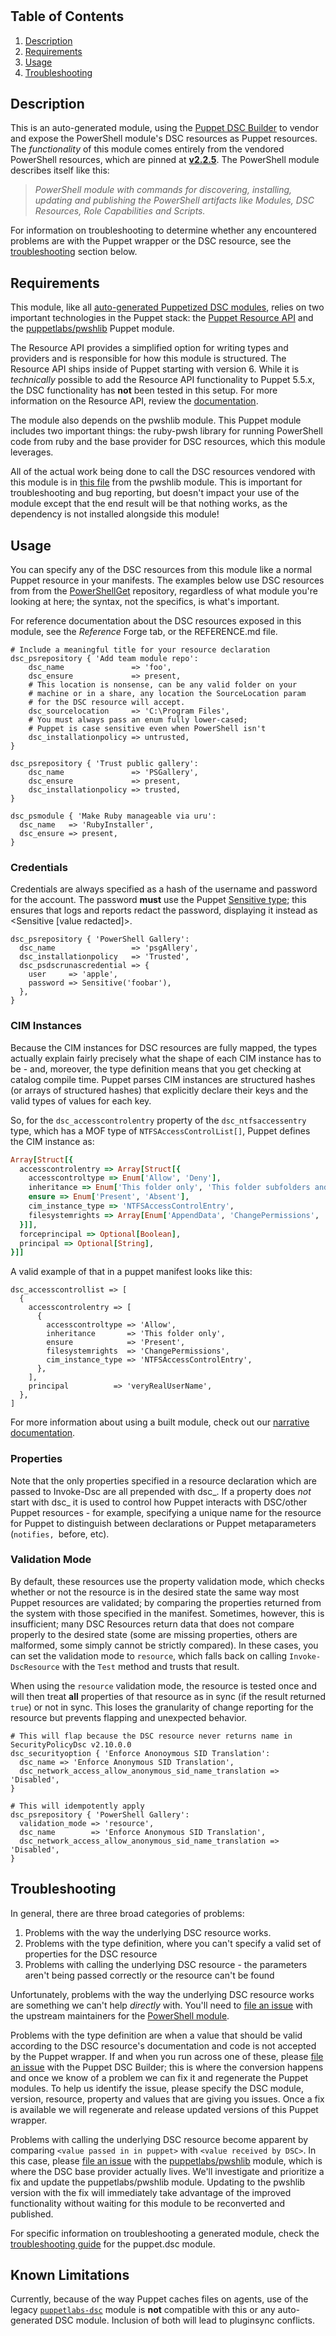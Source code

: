 # 

## Table of Contents

1. [Description](#description)
1. [Requirements](#requirements)
1. [Usage](#usage)
1. [Troubleshooting](#troubleshooting)

## Description

This is an auto-generated module, using the [Puppet DSC Builder](https://www.powershellgallery.com/packages/puppet.dsc) to vendor and expose the [](https://www.powershellgallery.com/packages//2.2.5) PowerShell module's DSC resources as Puppet resources.
The _functionality_ of this module comes entirely from the vendored PowerShell resources, which are pinned at [**v2.2.5**](https://www.powershellgallery.com/packages//2.2.5).
The PowerShell module describes itself like this:

> _PowerShell module with commands for discovering, installing, updating and publishing the PowerShell artifacts like Modules, DSC Resources, Role Capabilities and Scripts._

For information on troubleshooting to determine whether any encountered problems are with the Puppet wrapper or the DSC resource, see the [troubleshooting](#troubleshooting) section below.

## Requirements

This module, like all [auto-generated Puppetized DSC modules](https://forge.puppet.com/dsc), relies on two important technologies in the Puppet stack: the [Puppet Resource API](https://puppet.com/docs/puppet/latest/create_types_and_providers_resource_api.html) and the [puppetlabs/pwshlib](https://forge.puppet.com/puppetlabs/pwshlib) Puppet module.

The Resource API provides a simplified option for writing types and providers and is responsible for how this module is structured.
The Resource API ships inside of Puppet starting with version 6.
While it is _technically_ possible to add the Resource API functionality to Puppet 5.5.x, the DSC functionality has **not** been tested in this setup.
For more information on the Resource API, review the [documentation](https://puppet.com/docs/puppet/latest/about_the_resource_api.html).

The module also depends on the pwshlib module.
This Puppet module includes two important things: the ruby-pwsh library for running PowerShell code from ruby and the base provider for DSC resources, which this module leverages.

All of the actual work being done to call the DSC resources vendored with this module is in [this file](https://github.com/puppetlabs/ruby-pwsh/blob/main/lib/puppet/provider/dsc_base_provider/dsc_base_provider.rb) from the pwshlib module.
This is important for troubleshooting and bug reporting, but doesn't impact your use of the module except that the end result will be that nothing works, as the dependency is not installed alongside this module!

## Usage

You can specify any of the DSC resources from this module like a normal Puppet resource in your manifests.
The examples below use DSC resources from from the [PowerShellGet](https://github.com/PowerShell/PowerShellGet) repository, regardless of what module you're looking at here;
the syntax, not the specifics, is what's important.

For reference documentation about the DSC resources exposed in this module, see the *Reference* Forge tab, or the REFERENCE.md file.

```puppet
# Include a meaningful title for your resource declaration
dsc_psrepository { 'Add team module repo':
    dsc_name               => 'foo',
    dsc_ensure             => present,
    # This location is nonsense, can be any valid folder on your
    # machine or in a share, any location the SourceLocation param
    # for the DSC resource will accept.
    dsc_sourcelocation     => 'C:\Program Files',
    # You must always pass an enum fully lower-cased;
    # Puppet is case sensitive even when PowerShell isn't
    dsc_installationpolicy => untrusted,
}

dsc_psrepository { 'Trust public gallery':
    dsc_name               => 'PSGallery',
    dsc_ensure             => present,
    dsc_installationpolicy => trusted,
}

dsc_psmodule { 'Make Ruby manageable via uru':
  dsc_name   => 'RubyInstaller',
  dsc_ensure => present,
}
```

### Credentials

Credentials are always specified as a hash of the username and password for the account.
The password **must** use the Puppet [Sensitive type](https://puppet.com/docs/puppet/latest/lang_data_sensitive.html);
this ensures that logs and reports redact the password, displaying it instead as <Sensitive [value redacted]>.

```puppet
dsc_psrepository { 'PowerShell Gallery':
  dsc_name                 => 'psgAllery',
  dsc_installationpolicy   => 'Trusted',
  dsc_psdscrunascredential => {
    user     => 'apple',
    password => Sensitive('foobar'),
  },
}
```

### CIM Instances

Because the CIM instances for DSC resources are fully mapped, the types actually explain fairly precisely what the shape of each CIM instance has to be - and, moreover, the type definition means that you get checking at catalog compile time.
Puppet parses CIM instances are structured hashes (or arrays of structured hashes) that explicitly declare their keys and the valid types of values for each key.

So, for the `dsc_accesscontrolentry` property of the `dsc_ntfsaccessentry` type, which has a MOF type of `NTFSAccessControlList[]`, Puppet defines the CIM instance as:

```ruby
Array[Struct[{
  accesscontrolentry => Array[Struct[{
    accesscontroltype => Enum['Allow', 'Deny'],
    inheritance => Enum['This folder only', 'This folder subfolders and files', 'This folder and subfolders', 'This folder and files', 'Subfolders and files only', 'Subfolders only', 'Files only'],
    ensure => Enum['Present', 'Absent'],
    cim_instance_type => 'NTFSAccessControlEntry',
    filesystemrights => Array[Enum['AppendData', 'ChangePermissions', 'CreateDirectories', 'CreateFiles', 'Delete', 'DeleteSubdirectoriesAndFiles', 'ExecuteFile', 'FullControl', 'ListDirectory', 'Modify', 'Read', 'ReadAndExecute', 'ReadAttributes', 'ReadData', 'ReadExtendedAttributes', 'ReadPermissions', 'Synchronize', 'TakeOwnership', 'Traverse', 'Write', 'WriteAttributes', 'WriteData', 'WriteExtendedAttributes']]
  }]],
  forceprincipal => Optional[Boolean],
  principal => Optional[String],
}]]
```

A valid example of that in a puppet manifest looks like this:

```puppet
dsc_accesscontrollist => [
  {
    accesscontrolentry => [
      {
        accesscontroltype => 'Allow',
        inheritance       => 'This folder only',
        ensure            => 'Present',
        filesystemrights  => 'ChangePermissions',
        cim_instance_type => 'NTFSAccessControlEntry',
      },
    ],
    principal          => 'veryRealUserName',
  },
]
```

For more information about using a built module, check out our [narrative documentation](https://puppetlabs.github.io/iac/news/roadmap/2020/03/30/dsc-announcement.html).

### Properties

Note that the only properties specified in a resource declaration which are passed to Invoke-Dsc are all prepended with dsc_.
If a property does _not_ start with dsc_ it is used to control how Puppet interacts with DSC/other Puppet resources - for example,
specifying a unique name for the resource for Puppet to distinguish between declarations or Puppet metaparameters (`notifies, `before, etc).

### Validation Mode

By default, these resources use the property validation mode, which checks whether or not the resource is in the desired state the same way most Puppet resources are validated;
by comparing the properties returned from the system with those specified in the manifest.
Sometimes, however, this is insufficient;
many DSC Resources return data that does not compare properly to the desired state (some are missing properties, others are malformed, some simply cannot be strictly compared).
In these cases, you can set the validation mode to `resource`, which falls back on calling `Invoke-DscResource` with the `Test` method and trusts that result.

When using the `resource` validation mode, the resource is tested once and will then treat **all** properties of that resource as in sync (if the result returned `true`) or not in sync.
This loses the granularity of change reporting for the resource but prevents flapping and unexpected behavior.

```puppet
# This will flap because the DSC resource never returns name in SecurityPolicyDsc v2.10.0.0
dsc_securityoption { 'Enforce Anonoymous SID Translation':
  dsc_name => 'Enforce Anonymous SID Translation',
  dsc_network_access_allow_anonymous_sid_name_translation => 'Disabled',
}

# This will idempotently apply
dsc_psrepository { 'PowerShell Gallery':
  validation_mode => 'resource',
  dsc_name        => 'Enforce Anonymous SID Translation',
  dsc_network_access_allow_anonymous_sid_name_translation => 'Disabled',
}
```

## Troubleshooting

In general, there are three broad categories of problems:

1. Problems with the way the underlying DSC resource works.
1. Problems with the type definition, where you can't specify a valid set of properties for the DSC resource
1. Problems with calling the underlying DSC resource - the parameters aren't being passed correctly or the resource can't be found

Unfortunately, problems with the way the underlying DSC resource works are something we can't help _directly_ with.
You'll need to [file an issue](https://go.microsoft.com/fwlink/?LinkId=828955) with the upstream maintainers for the [PowerShell module](https://www.powershellgallery.com/packages//2.2.5).

Problems with the type definition are when a value that should be valid according to the DSC resource's documentation and code is not accepted by the Puppet wrapper. If and when you run across one of these, please [file an issue](https://github.com/puppetlabs/Puppet.Dsc/issues/new/choose) with the Puppet DSC Builder; this is where the conversion happens and once we know of a problem we can fix it and regenerate the Puppet modules. To help us identify the issue, please specify the DSC module, version, resource, property and values that are giving you issues. Once a fix is available we will regenerate and release updated versions of this Puppet wrapper.

Problems with calling the underlying DSC resource become apparent by comparing `<value passed in in puppet>` with `<value received by DSC>`.
In this case, please [file an issue](https://github.com/puppetlabs/ruby-pwsh/issues/new/choose) with the [puppetlabs/pwshlib](https://forge.puppet.com/puppetlabs/pwshlib) module, which is where the DSC base provider actually lives.
We'll investigate and prioritize a fix and update the puppetlabs/pwshlib module.
Updating to the pwshlib version with the fix will immediately take advantage of the improved functionality without waiting for this module to be reconverted and published.

For specific information on troubleshooting a generated module, check the [troubleshooting guide](https://github.com/puppetlabs/Puppet.Dsc#troubleshooting) for the puppet.dsc module.

## Known Limitations

Currently, because of the way Puppet caches files on agents, use of the legacy [`puppetlabs-dsc`]() module is **not** compatible with this or any auto-generated DSC module.
Inclusion of both will lead to pluginsync conflicts.
